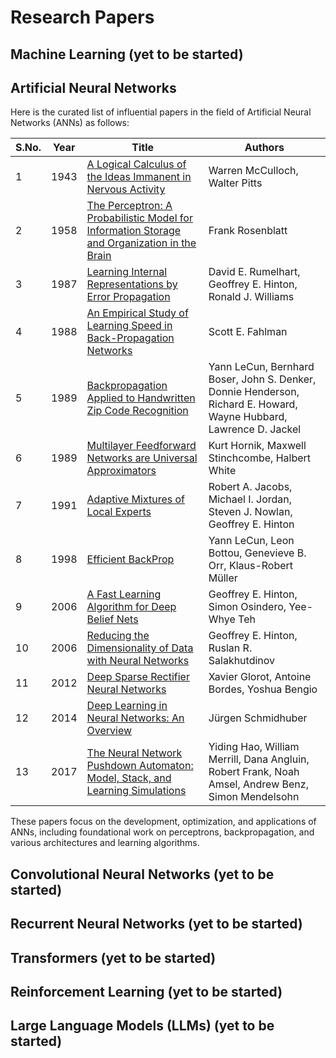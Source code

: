 # Research Papers

## Machine Learning (yet to be started)

## Artificial Neural Networks

Here is the curated list of influential papers in the field of Artificial Neural Networks (ANNs) as follows:

| S.No. | Year | Title | Authors |
|-------|------|-------|---------|
| 1 | 1943 | [A Logical Calculus of the Ideas Immanent in Nervous Activity](https://www.cs.cmu.edu/~./epxing/Class/10715/reading/McCulloch.and.Pitts.pdf) | Warren McCulloch, Walter Pitts |
| 2 | 1958 | [The Perceptron: A Probabilistic Model for Information Storage and Organization in the Brain](https://www.ling.upenn.edu/courses/cogs501/Rosenblatt1958.pdf) | Frank Rosenblatt |
| 3 | 1987 | [Learning Internal Representations by Error Propagation](https://stanford.edu/~jlmcc/papers/PDP/Volume%201/Chap8_PDP86.pdf) | David E. Rumelhart, Geoffrey E. Hinton, Ronald J. Williams |
| 4 | 1988 | [An Empirical Study of Learning Speed in Back-Propagation Networks](https://citeseerx.ist.psu.edu/document?repid=rep1&type=pdf&doi=b798ad7045acfd191d2d93f7ee3729a941e4defb) | Scott E. Fahlman |
| 5 | 1989 | [Backpropagation Applied to Handwritten Zip Code Recognition](http://yann.lecun.com/exdb/publis/pdf/lecun-89e.pdf) | Yann LeCun, Bernhard Boser, John S. Denker, Donnie Henderson, Richard E. Howard, Wayne Hubbard, Lawrence D. Jackel |
| 6 | 1989 | [Multilayer Feedforward Networks are Universal Approximators](https://www.cs.cmu.edu/~epxing/Class/10715/reading/Kornick_et_al.pdf) | Kurt Hornik, Maxwell Stinchcombe, Halbert White |
| 7 | 1991 | [Adaptive Mixtures of Local Experts](https://www.cs.toronto.edu/~hinton/absps/jjnh91.pdf) | Robert A. Jacobs, Michael I. Jordan, Steven J. Nowlan, Geoffrey E. Hinton |
| 8 | 1998 | [Efficient BackProp](http://yann.lecun.com/exdb/publis/pdf/lecun-98b.pdf) | Yann LeCun, Leon Bottou, Genevieve B. Orr, Klaus-Robert Müller |
| 9 | 2006 | [A Fast Learning Algorithm for Deep Belief Nets](https://www.cs.toronto.edu/~hinton/absps/fastnc.pdf) | Geoffrey E. Hinton, Simon Osindero, Yee-Whye Teh |
| 10 | 2006 | [Reducing the Dimensionality of Data with Neural Networks](https://www.cs.toronto.edu/~hinton/absps/science.pdf) | Geoffrey E. Hinton, Ruslan R. Salakhutdinov |
| 11 | 2012 | [Deep Sparse Rectifier Neural Networks](https://proceedings.mlr.press/v15/glorot11a/glorot11a.pdf) | Xavier Glorot, Antoine Bordes, Yoshua Bengio |
| 12 | 2014 | [Deep Learning in Neural Networks: An Overview](https://arxiv.org/abs/1404.7828) | Jürgen Schmidhuber |
| 13 | 2017 | [The Neural Network Pushdown Automaton: Model, Stack, and Learning Simulations](https://arxiv.org/abs/1711.05738) | Yiding Hao, William Merrill, Dana Angluin, Robert Frank, Noah Amsel, Andrew Benz, Simon Mendelsohn |

These papers focus on the development, optimization, and applications of ANNs, including foundational work on perceptrons, backpropagation, and various architectures and learning algorithms.

## Convolutional Neural Networks (yet to be started)

## Recurrent Neural Networks (yet to be started)

## Transformers (yet to be started)

## Reinforcement Learning (yet to be started)

## Large Language Models (LLMs) (yet to be started)

